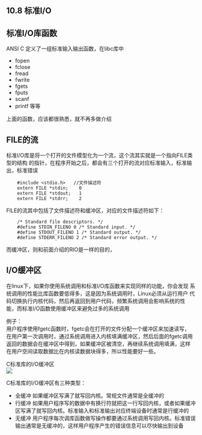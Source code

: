 ## 10.8 标准I/O

## 标准I/O库函数
ANSI C 定义了一组标准输入输出函数，在libc库中
- fopen
- fclose
- fread
- fwrite
- fgets
- fputs
- scanf
- printf 等等

上面的函数，应该都很熟悉，就不再多做介绍

## FILE的流
标准I/O库是将一个打开的文件模型化为一个流，这个流其实就是一个指向FILE类型的结构
的指针，在程序开始之后，都会有三个打开的流对应标准输入，标准输出，标准错误

        #include <stdio.h>   //文件描述符
        extern FILE *stdin;    0
        extern FILE *stdout;   1
        extern FILE *stdrr;    2

FILE的流其中包括了文件描述符和缓冲区，对应的文件描述符如下：  

        /* Standard file descriptors. */
        #define STDIN_FILENO 0 /* Standard input. */
        #define STDOUT_FILENO 1 /* Standard output. */
        #define STDERR_FILENO 2 /* Standard error output. */

而缓冲区，则和前面介绍的RIO是一样的目的，


## I/O缓冲区
在linux下，如果你使用系统调用和标准I/O库函数来实现同样的功能，你会发现
系统调用的性能比库函数要低得多，这是因为系统调用时，Linux必须从运行用户
代码切换执行内核代码，然后再返回到用户代码，频繁系统调用会影响系统的性
能，而标准I/O函数使用缓冲区来避免过多的系统调用  

例子：  
用户程序使用fgetc函数时，fgetc会在打开的文件分配一个缓冲区来加速读写， 
在用户第一次调用时，通过系统调用进入内核填满缓冲区，然后后面的fgetc调用
返回的数据会在缓冲区中得到，如果缓冲区被清空，再继续系统调用填满，这样
在用户空间读取数据比在内核读数据块得多，所以性能要好一些。

C标准库的I/O缓冲区  
<img src="./buffer.png" />  


C标准库的I/O缓冲区有三种类型：  
- 全缓冲 
   如果缓冲区写满了就写回内核。常规文件通常是全缓冲的
- 行缓冲 
   如果用户程序写的数据中有换行符就把这一行写回内核，或者如果缓冲区写满了就写回内核。标准输入和标准输出对应终端设备时通常是行缓冲的
- 无缓冲 
   用户程序每次调库函数做写操作都要通过系统调用写回内核。标准错误输出通常是无缓冲的，这样用户程序产生的错误信息可以尽快输出到设备

